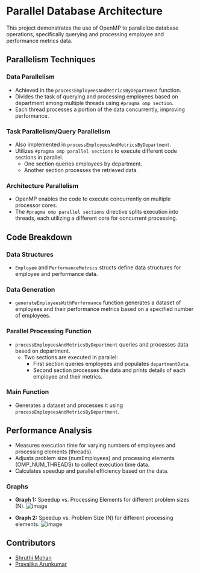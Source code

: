 # Parallel Database Architecture

This project demonstrates the use of OpenMP to parallelize database operations, specifically querying and processing employee and performance metrics data.

## Parallelism Techniques

### Data Parallelism
* Achieved in the `processEmployeesAndMetricsByDepartment` function.
* Divides the task of querying and processing employees based on department among multiple threads using `#pragma omp section`.
* Each thread processes a portion of the data concurrently, improving performance.

### Task Parallelism/Query Parallelism
* Also implemented in `processEmployeesAndMetricsByDepartment`.
* Utilizes `#pragma omp parallel sections` to execute different code sections in parallel.
  * One section queries employees by department.
  * Another section processes the retrieved data.

### Architecture Parallelism
* OpenMP enables the code to execute concurrently on multiple processor cores.
* The `#pragma omp parallel sections` directive splits execution into threads, each utilizing a different core for concurrent processing.

## Code Breakdown

### Data Structures
* `Employee` and `PerformanceMetrics` structs define data structures for employee and performance data.

### Data Generation
* `generateEmployeesWithPerformance` function generates a dataset of employees and their performance metrics based on a specified number of employees.

### Parallel Processing Function
* `processEmployeesAndMetricsByDepartment` queries and processes data based on department.
  * Two sections are executed in parallel:
    * First section queries employees and populates `departmentData`.
    * Second section processes the data and prints details of each employee and their metrics.

### Main Function
* Generates a dataset and processes it using `processEmployeesAndMetricsByDepartment`.

## Performance Analysis
* Measures execution time for varying numbers of employees and processing elements (threads).
* Adjusts problem size (numEmployees) and processing elements (OMP_NUM_THREADS) to collect execution time data.
* Calculates speedup and parallel efficiency based on the data.

### Graphs
* **Graph 1:** Speedup vs. Processing Elements for different problem sizes (N).
![image](https://github.com/user-attachments/assets/b824a55f-7023-4f7c-bb6f-597ca6c6f91d)

* **Graph 2:** Speedup vs. Problem Size (N) for different processing elements.
![image](https://github.com/user-attachments/assets/9ed8a5db-6678-4c9f-95eb-054a43bdee30)

## Contributors
* [Shruthi Mohan](https://github.com/shruthimohan03)
* [Pravalika Arunkumar](https://github.com/pravalikaarunkumar)
